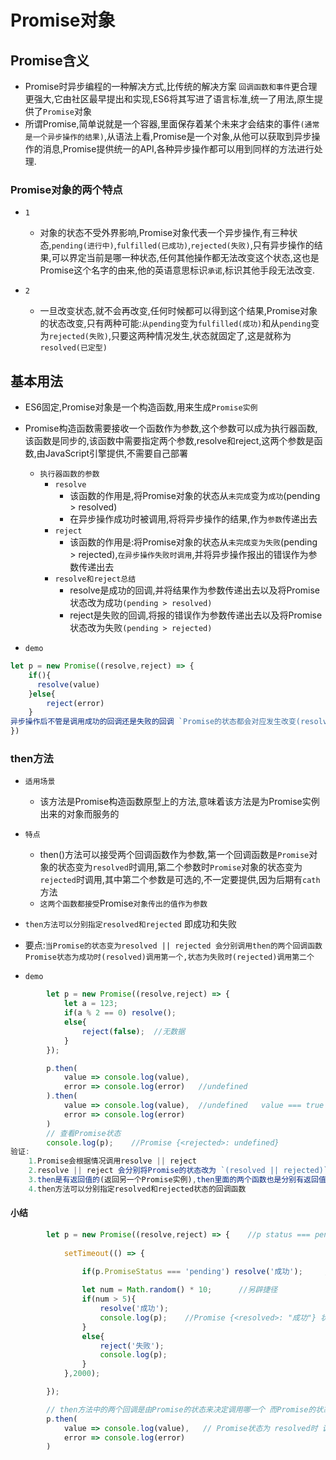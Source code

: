 # Promise对象

## Promise含义

- Promise时异步编程的一种解决方式,比传统的解决方案 `回调函数和事件`更合理更强大,它由社区最早提出和实现,ES6将其写进了语言标准,统一了用法,原生提供了`Promise`对象
- 所谓Promise,简单说就是一个容器,里面保存着某个未来才会结束的事件`(通常是一个异步操作的结果)`,从语法上看,Promise是一个对象,从他可以获取到异步操作的消息,Promise提供统一的API,各种异步操作都可以用到同样的方法进行处理.

### Promise对象的两个特点

- `1`
  - 对象的状态不受外界影响,Promise对象代表一个异步操作,有三种状态,`pending(进行中)`,`fulfilled(已成功)`,`rejected(失败)`,只有异步操作的结果,可以界定当前是哪一种状态,任何其他操作都无法改变这个状态,这也是Promise这个名字的由来,他的英语意思标识`承诺`,标识其他手段无法改变.


- `2`
  - 一旦改变状态,就不会再改变,任何时候都可以得到这个结果,Promise对象的状态改变,只有两种可能:`从pending`变为`fulfilled(成功)`和从`pending`变为`rejected(失败)`,只要这两种情况发生,状态就固定了,这是就称为`resolved(已定型)`


## 基本用法

- ES6固定,Promise对象是一个构造函数,用来生成`Promise实例`
- Promise构造函数需要接收一个函数作为参数,这个参数可以成为执行器函数,该函数是同步的,该函数中需要指定两个参数,resolve和reject,这两个参数是函数,由JavaScript引擎提供,不需要自己部署
  - `执行器函数的参数`
    - `resolve`
      - 该函数的作用是,将Promise对象的状态从`未完成`变为`成功`(pending > resolved)
      - 在异步操作成功时被调用,将将异步操作的结果,作为`参数`传递出去
    - `reject`
      - 该函数的作用是:将Promise对象的状态从`未完成变为失败`(pending > rejected),`在异步操作失败时调用`,并将异步操作报出的错误作为参数传递出去
    - `resolve和reject总结`
      - resolve是成功的回调,并将结果作为参数传递出去以及将Promise状态改为成功`(pending > resolved)`
      - reject是失败的回调,将报的错误作为参数传递出去以及将Promise状态改为失败`(pending > rejected)`

- `demo`

```js
let p = new Promise((resolve,reject) => {
    if(){
      resolve(value)  
    }else{
        reject(error)
    }
异步操作后不管是调用成功的回调还是失败的回调 `Promise的状态都会对应发生改变(resolved || rejected)`
})          
```

### then方法

- `适用场景`
  - 该方法是Promise构造函数原型上的方法,意味着该方法是为Promise实例出来的对象而服务的
- `特点`
  - then()方法可以接受两个回调函数作为参数,第一个回调函数是`Promise`对象的状态变为`resolved`时调用,第二个参数时`Promise`对象的状态变为`rejected`时调用,其中第二个参数是可选的,不一定要提供,因为后期有`cath`方法
  - `这两个函数都接受`Promise`对象传出的值作为参数`
- `then方法可以分别指定resolved和rejected` 即成功和失败
- 要点:`当Promise的状态变为resolved || rejected 会分别调用then的两个回调函数 Promise状态为成功时(resolved)调用第一个,状态为失败时(rejected)调用第二个`

- `demo`
  
```js
        let p = new Promise((resolve,reject) => {
            let a = 123;
            if(a % 2 == 0) resolve();
            else{
                reject(false);  //无数据
            }
        });

        p.then(
            value => console.log(value),
            error => console.log(error)   //undefined
        ).then(
            value => console.log(value),  //undefined   value === true
            error => console.log(error)
        )
        // 查看Promise状态
        console.log(p);    //Promise {<rejected>: undefined} 
验证:
    1.Promise会根据情况调用resolve || reject
    2.resolve || reject 会分别将Promise的状态改为 `(resolved || rejected)`
    3.then是有返回值的(返回另一个Promise实例),then里面的两个函数也是分别有返回值的(会根据上一次的返回来决定执行成功还是失败.返回值详情请阅读下方),
    4.then方法可以分别指定resolved和rejected状态的回调函数
```


#### 小结

```js
        let p = new Promise((resolve,reject) => {    //p status === pending
            
            setTimeout(() => {

                if(p.PromiseStatus === 'pending') resolve('成功');     //拿不到他的Promise状态
                
                let num = Math.random() * 10;      //另辟捷径
                if(num > 5){
                    resolve('成功');
                    console.log(p);    //Promise {<resolved>: "成功"} 状态为成功 立即调用then的第一个回调函数 并将value作为参数传递出去
                }
                else{
                    reject('失败');
                    console.log(p);
                }
            },2000);

        });

        // then方法中的两个回调是由Promise的状态来决定调用哪一个 而Promise的状态是由Promise的参数(执行器函数中的两个JavaScript引擎提供的两个函数)来决定的 
        p.then(
            value => console.log(value),   // Promise状态为 resolved时 调用该回调 该函数value形参接收到 resolve('成功') 成功时的回调
            error => console.log(error) 
        )
```